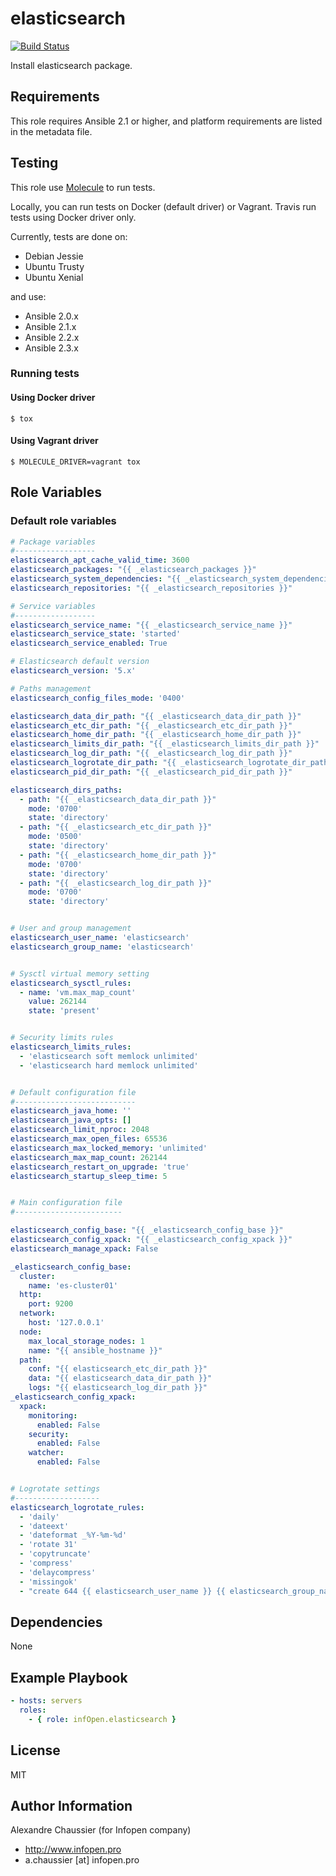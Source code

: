 # elasticsearch

[![Build Status](https://travis-ci.org/infOpen/ansible-role-elasticsearch.svg?branch=master)](https://travis-ci.org/infOpen/ansible-role-elasticsearch)

Install elasticsearch package.

## Requirements

This role requires Ansible 2.1 or higher,
and platform requirements are listed in the metadata file.

## Testing

This role use [Molecule](https://github.com/metacloud/molecule/) to run tests.

Locally, you can run tests on Docker (default driver) or Vagrant.
Travis run tests using Docker driver only.

Currently, tests are done on:
- Debian Jessie
- Ubuntu Trusty
- Ubuntu Xenial

and use:
- Ansible 2.0.x
- Ansible 2.1.x
- Ansible 2.2.x
- Ansible 2.3.x

### Running tests

#### Using Docker driver

```
$ tox
```

#### Using Vagrant driver

```
$ MOLECULE_DRIVER=vagrant tox
```

## Role Variables

### Default role variables

``` yaml
# Package variables
#------------------
elasticsearch_apt_cache_valid_time: 3600
elasticsearch_packages: "{{ _elasticsearch_packages }}"
elasticsearch_system_dependencies: "{{ _elasticsearch_system_dependencies }}"
elasticsearch_repositories: "{{ _elasticsearch_repositories }}"

# Service variables
#------------------
elasticsearch_service_name: "{{ _elasticsearch_service_name }}"
elasticsearch_service_state: 'started'
elasticsearch_service_enabled: True

# Elasticsearch default version
elasticsearch_version: '5.x'

# Paths management
elasticsearch_config_files_mode: '0400'

elasticsearch_data_dir_path: "{{ _elasticsearch_data_dir_path }}"
elasticsearch_etc_dir_path: "{{ _elasticsearch_etc_dir_path }}"
elasticsearch_home_dir_path: "{{ _elasticsearch_home_dir_path }}"
elasticsearch_limits_dir_path: "{{ _elasticsearch_limits_dir_path }}"
elasticsearch_log_dir_path: "{{ _elasticsearch_log_dir_path }}"
elasticsearch_logrotate_dir_path: "{{ _elasticsearch_logrotate_dir_path }}"
elasticsearch_pid_dir_path: "{{ _elasticsearch_pid_dir_path }}"

elasticsearch_dirs_paths:
  - path: "{{ _elasticsearch_data_dir_path }}"
    mode: '0700'
    state: 'directory'
  - path: "{{ _elasticsearch_etc_dir_path }}"
    mode: '0500'
    state: 'directory'
  - path: "{{ _elasticsearch_home_dir_path }}"
    mode: '0700'
    state: 'directory'
  - path: "{{ _elasticsearch_log_dir_path }}"
    mode: '0700'
    state: 'directory'


# User and group management
elasticsearch_user_name: 'elasticsearch'
elasticsearch_group_name: 'elasticsearch'


# Sysctl virtual memory setting
elasticsearch_sysctl_rules:
  - name: 'vm.max_map_count'
    value: 262144
    state: 'present'


# Security limits rules
elasticsearch_limits_rules:
  - 'elasticsearch soft memlock unlimited'
  - 'elasticsearch hard memlock unlimited'


# Default configuration file
#---------------------------
elasticsearch_java_home: ''
elasticsearch_java_opts: []
elasticsearch_limit_nproc: 2048
elasticsearch_max_open_files: 65536
elasticsearch_max_locked_memory: 'unlimited'
elasticsearch_max_map_count: 262144
elasticsearch_restart_on_upgrade: 'true'
elasticsearch_startup_sleep_time: 5


# Main configuration file
#------------------------

elasticsearch_config_base: "{{ _elasticsearch_config_base }}"
elasticsearch_config_xpack: "{{ _elasticsearch_config_xpack }}"
elasticsearch_manage_xpack: False

_elasticsearch_config_base:
  cluster:
    name: 'es-cluster01'
  http:
    port: 9200
  network:
    host: '127.0.0.1'
  node:
    max_local_storage_nodes: 1
    name: "{{ ansible_hostname }}"
  path:
    conf: "{{ elasticsearch_etc_dir_path }}"
    data: "{{ elasticsearch_data_dir_path }}"
    logs: "{{ elasticsearch_log_dir_path }}"
_elasticsearch_config_xpack:
  xpack:
    monitoring:
      enabled: False
    security:
      enabled: False
    watcher:
      enabled: False


# Logrotate settings
#-------------------
elasticsearch_logrotate_rules:
  - 'daily'
  - 'dateext'
  - 'dateformat _%Y-%m-%d'
  - 'rotate 31'
  - 'copytruncate'
  - 'compress'
  - 'delaycompress'
  - 'missingok'
  - "create 644 {{ elasticsearch_user_name }} {{ elasticsearch_group_name }}"
```

## Dependencies

None

## Example Playbook

``` yaml
- hosts: servers
  roles:
    - { role: infOpen.elasticsearch }
```

## License

MIT

## Author Information

Alexandre Chaussier (for Infopen company)
- http://www.infopen.pro
- a.chaussier [at] infopen.pro
